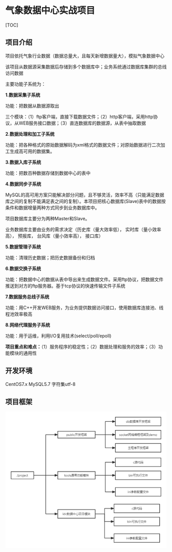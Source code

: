 # 气象数据中心实战项目

[TOC]



## 项目介绍

项目依托气象行业数据（数据总量大，且每天新增数据量大），模拟气象数据中心

该项目从数据源采集数据后存储到多个数据库中；业务系统通过数据库集群的总线访问数据

主要功能子系统为：

**1.数据采集子系统**

功能：把数据从数据源取出

三个模块：（1）ftp客户端，直接下载数据文件；（2）http客户端，采用http协议，从WEB服务接口数据；（3）直连数据库的数据源，从表中抽取数据

**2.数据处理和加工子系统**

功能：把各种格式的原始数据解码为xml格式的数据文件；对原始数据进行二次加工生成高可用的数据集。

**3.数据入库子系统**

功能：把数百种数据存储到数据中心的表中

**4.数据同步子系统**

MySQL的高可用方案只能解决部分问题，且不够灵活，效率不高（只能满足数据库之间的复制不能满足表之间的复制）。本项目把核心数据库(Slave)表中的数据按条件和数据增量两种方式同步到业务数据库中。

项目数据库主要分为两种Master和Slave。

业务数据库主要由业务的需求决定（历史库（量大效率低）， 实时库（量小效率高）， 预报库， 台风库（量小效率高）， 接口库）

**5.数据管理子系统**

功能：清理历史数据；把历史数据备份和归档

**6.数据交换子系统**

功能：把数据中心的数据从表中导出来生成数据文件。采用ftp协议，把数据文件推送到对方的ftp服务器。基于tcp协议的快速传输文件子系统

**7.数据服务总线子系统**

功能：用C++开发WEB服务，为业务提供数据访问接口，使用数据库连接池、线程池效率极高

**8.网络代理服务子系统**

功能：用于运维，利用I/O复用技术(select/poll/epoll)

**项目重点和难点：**（1）服务程序的稳定性；（2）数据处理和服务的效率；（3）功能模块的通用性



## 开发环境

CentOS7.x	MySQL5.7	字符集utf-8



## 项目框架

 

![未命名文件](%E6%9C%AA%E5%91%BD%E5%90%8D%E6%96%87%E4%BB%B6.png)

